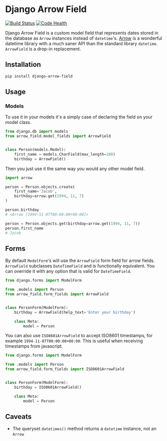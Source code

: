 # Django Arrow Field

[![Build Status](https://travis-ci.org/gizmag/django-arrow-field.png?branch=master)](https://travis-ci.org/gizmag/django-arrow-field)
[![Code Health](https://landscape.io/github/gizmag/django-arrow-field/master/landscape.png)](https://landscape.io/github/gizmag/django-arrow-field/master)

Django Arrow Field is a custom model field that represents dates stored in the
database as `Arrow` instances instead of `datetime`'s.
[Arrow](http://crsmithdev.com/arrow/) is a wonderful datetime library with a
much saner API than the standard library `datetime`.
`ArrowField` is a drop-in replacement.

## Installation

```bash
pip install django-arrow-field
```

## Usage

### Models

To use it in your models it's a simply case of declaring the field on your model
class.

```python
from django.db import models
from arrow_field.model_fields import ArrowField


class Person(models.Model):
    first_name = models.CharField(max_length=100)
    birthday = ArrowField()
```

Then you just use it the same way you would any other model field.

```python
import arrow

person = Person.objects.create(
    first_name='Jacob',
    birthday=arrow.get(1994, 11, 7)
)

person.birthday
# <Arrow [1994-11-07T00:00:00+00:00]>

person = Person.objects.get(birthday=arrow.get(1994, 11, 7))
person.first_name
# Jacob
```

## Forms

By default `ModelForm`'s will use the `ArrowField` form field for arrow fields.
`ArrowField` subclasses `DateTimeField` and is functionally equivalent. You can
override it with any option that is valid for `DateTimeField`.

```python
from django.forms import ModelForm

from .models import Person
from arrow_field.form_fields import ArrowField


class PersonForm(ModelForm):
    birthday = ArrowField(help_text='Enter your birthday')

    class Meta:
        model = Person
```

You can also use `ISO8601ArrowField` to accept ISO8601 timestamps, for example
`1994-11-07T00:00:00+00:00`. This is useful when receiving timestamps from
javascript.

```python
from django.forms import ModelForm

from .models import Person
from arrow_field.form_fields import ISO8601ArrowField


class PersonForm(ModelForm):
    birthday = ISO8601ArrowField()

    class Meta:
        model = Person
```


## Caveats

- The queryset `datetimes()` method returns a `datetime` instance, not an
`Arrow`
